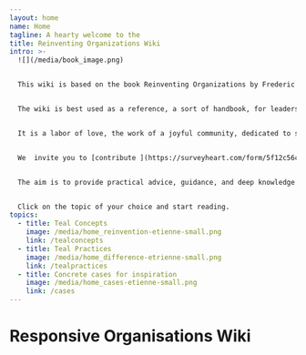 ```yaml
---
layout: home
name: Home
tagline: A hearty welcome to the
title: Reinventing Organizations Wiki
intro: >-
  ![](/media/book_image.png)


  This wiki is based on the book Reinventing Organizations by Frederic Laloux. Its purpose is to explain the features and characteristics of organizations, emerging all over the world, that operate in a very different and perhaps more evolved way.


  The wiki is best used as a reference, a sort of handbook, for leaders looking to upgrade specific management practices in their organization.


  It is a labor of love, the work of a joyful community, dedicated to soulful organizations everywhere coming to life.


  We  invite you to [contribute ](https://surveyheart.com/form/5f12c56c042b2b3696da7a2e)by updating the relevant pages with your own learning and experience.


  The aim is to provide practical advice, guidance, and deep knowledge to all who would like to embrace this new way of working and being.


  Click on the topic of your choice and start reading.
topics:
  - title: Teal Concepts
    image: /media/home_reinvention-etienne-small.png
    link: /tealconcepts
  - title: Teal Practices
    image: /media/home_difference-etrienne-small.png
    link: /tealpractices
  - title: Concrete cases for inspiration
    image: /media/home_cases-etienne-small.png
    link: /cases
---
```


# Responsive Organisations Wiki
